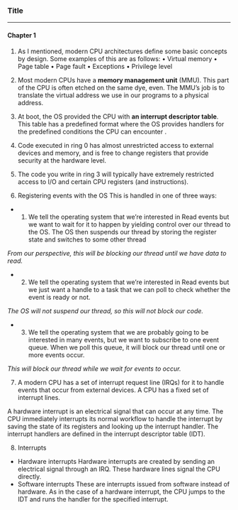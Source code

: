 ### Title
---

#### Chapter 1
1. As I mentioned, modern CPU architectures define some basic concepts by design. Some examples of 
this are as follows:
• Virtual memory
• Page table
• Page fault
• Exceptions
• Privilege level

2. Most modern CPUs have a **memory management unit** (MMU). This part of the CPU is often etched on
 the same dye, even. The MMU’s job is to translate the virtual address we use in our programs to a 
physical address.

3. At boot, the OS provided the CPU with **an interrupt descriptor table**. This table has a 
predefined format where the OS provides handlers for the predefined conditions the CPU can encounter
.

4. Code executed in ring 0 has almost unrestricted access to external devices and memory, and is 
free to change registers that provide security at the hardware level.

5. The code you write in ring 3 will typically have extremely restricted access to I/O and certain 
CPU registers (and instructions).

6. Registering events with the OS
This is handled in one of three ways:
- 1. We tell the operating system that we’re interested in Read events but we want to wait for it to
happen by yielding control over our thread to the OS. The OS then suspends our thread by storing the
 register state and switches to some other thread

*From our perspective, this will be blocking our thread until we have data to read.*
- 2. We tell the operating system that we’re interested in Read events but we just want a handle to
a task that we can poll to check whether the event is ready or not.

*The OS will not suspend our thread, so this will not block our code.*
- 3. We tell the operating system that we are probably going to be interested in many events, but
we want to subscribe to one event queue. When we poll this queue, it will block our thread until one
 or more events occur.

*This will block our thread while we wait for events to occur.*

7. A modern CPU has a set of interrupt request line (IRQs) for it to handle events that occur from
external devices. A CPU has a fixed set of interrupt lines.

A hardware interrupt is an electrical signal that can occur at any time. The CPU immediately 
interrupts its normal workflow to handle the interrupt by saving the state of its registers and 
looking up the interrupt handler. The interrupt handlers are defined in the interrupt descriptor 
table (IDT).

8. Interrupts
- Hardware interrupts
Hardware interrupts are created by sending an electrical signal through an IRQ. These hardware lines
signal the CPU directly.
- Software interrupts
These are interrupts issued from software instead of hardware. As in the case of a hardware
interrupt, the CPU jumps to the IDT and runs the handler for the specified interrupt.
